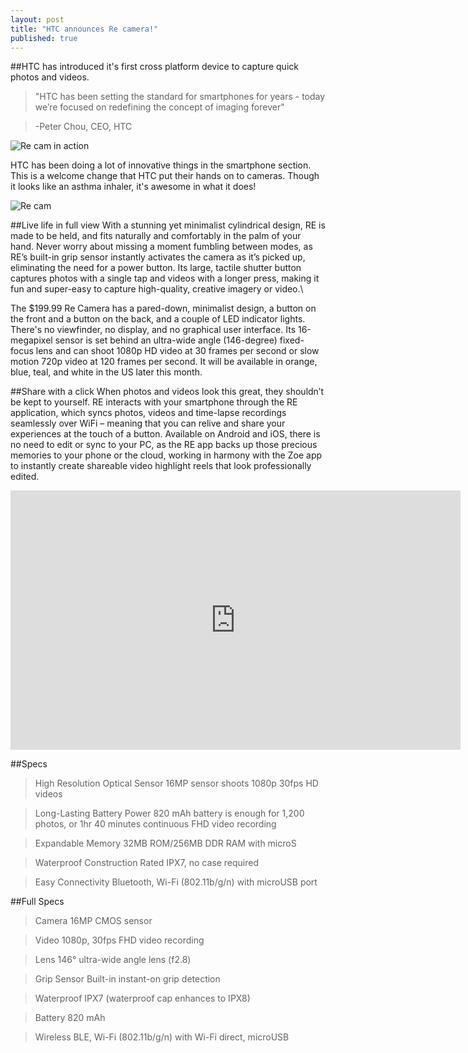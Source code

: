 ```yaml
---
layout: post
title: "HTC announces Re camera!"
published: true
---
```


##HTC has introduced it's first cross platform device to capture quick photos and videos.
>"HTC has been setting the standard for smartphones for years - today we’re focused on redefining the concept of imaging forever"

>-Peter Chou, CEO, HTC


![Re cam in action](https://lh4.googleusercontent.com/-tMCQzqaq8T8/VDY1UxwpbbI/AAAAAAAAAC4/UkEUEG5Xx3Y/w840-h608-no/re_camera1.jpeg)

HTC has been doing a lot of innovative things in the smartphone section. This is a welcome change that HTC put their hands on to cameras. Though it looks like an asthma inhaler, it's awesome in what it does!

![Re cam](https://lh3.googleusercontent.com/-zRP_l_c0Nxc/VDY1U5BLRvI/AAAAAAAAAC8/Q9OsZH5_iC8/w1024-h510-no/htc_recam2.jpg)

##Live life in full view
With a stunning yet minimalist cylindrical design, RE is made to be held, and fits naturally and comfortably in the palm of your hand. Never worry about missing a moment fumbling between modes, as RE’s built-in grip sensor instantly activates the camera as it’s picked up, eliminating the need for a power button. Its large, tactile shutter button captures photos with a single tap and videos with a longer press, making it fun and super-easy to capture high-quality, creative imagery or video.\

The $199.99 Re Camera has a pared-down, minimalist design, a button on the front and a button on the back, and a couple of LED indicator lights. There's no viewfinder, no display, and no graphical user interface. Its 16-megapixel sensor is set behind an ultra-wide angle (146-degree) fixed-focus lens and can shoot 1080p HD video at 30 frames per second or slow motion 720p video at 120 frames per second. It will be available in orange, blue, teal, and white in the US later this month.

##Share with a click
When photos and videos look this great, they shouldn’t be kept to yourself. RE interacts with your smartphone through the RE application, which syncs photos, videos and time-lapse recordings seamlessly over WiFi – meaning that you can relive and share your experiences at the touch of a button. Available on Android and iOS, there is no need to edit or sync to your PC, as the RE app backs up those precious memories to your phone or the cloud, working in harmony with the Zoe app to instantly create shareable video highlight reels that look professionally edited.

<iframe width="720" height="415" src="http://www.recamera.com/managed-assets/template/homepage/homepage-video-final.mp4" frameborder="0" allowfullscreen></iframe>

##Specs
>  High Resolution Optical Sensor
  16MP sensor shoots 1080p 30fps HD videos
  
>  Long-Lasting Battery Power
  820 mAh battery is enough for 1,200 photos, or 1hr 40 minutes continuous 
  FHD video recording
  
>  Expandable Memory
  32MB ROM/256MB DDR RAM with microS
  
>  Waterproof Construction
>	Rated IPX7, no case required
  
>  Easy Connectivity
  Bluetooth, Wi-Fi (802.11b/g/n) with microUSB port
  
##Full Specs
 
>Camera	16MP CMOS sensor

>Video	1080p, 30fps FHD video recording

>Lens	146° ultra-wide angle lens (f2.8)

>Grip Sensor	Built-in instant-on grip detection

>Waterproof	IPX7 (waterproof cap enhances to IPX8)

>Battery	820 mAh

>Wireless	BLE, Wi-Fi (802.11b/g/n) with Wi-Fi direct, microUSB
